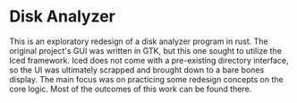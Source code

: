 # Disk Analyzer

This is an exploratory redesign of a disk analyzer program in rust. The original project's GUI was written in GTK, but this one sought to utilize the Iced framework. Iced does not come with a pre-existing directory interface, so the UI was ultimately scrapped and brought down to a bare bones display. The main focus was on practicing some redesign concepts on the core logic. Most of the outcomes of this work can be found there. 
